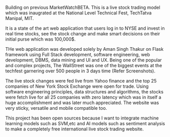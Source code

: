 
Building on previous MarketWatchBETA. This is a live stock trading model which was inaugrated at the National Level Technical Fest, TechTatva Manipal, MIT. 

It is a state of the art web application that users log in to NYSE and invest in real time stocks, see the stock change and make smart decisions on their initial purse which was 100,000$. 

THe web application was developed solely by Aman Singh Thakur on Flask framework using Full Stack development, software engineering, web development, DBMS, data mining and UI and UX. Being one of the popular and complex projects, The WallStreet was one of the biggest events at the techfest garnering over 500 people in 3 days time (Refer Screenshots). 

The live stock changes were fed live from Yahoo finance and the top 25 companies of New York Stock Exchange were open for trade. Using software engineering principles, data structures and algorithms, the stocks were fetch live for all 25 companies with zero latency which was in itself a huge accomplishment and was later much appreciated. The website was very sticky, versatile and mobile compatible too.

This project has been open sources because I want to integrate machine learning models such as SVM,etc and AI models such as sentiment analysis to make a completely free international live stock trading website.  

